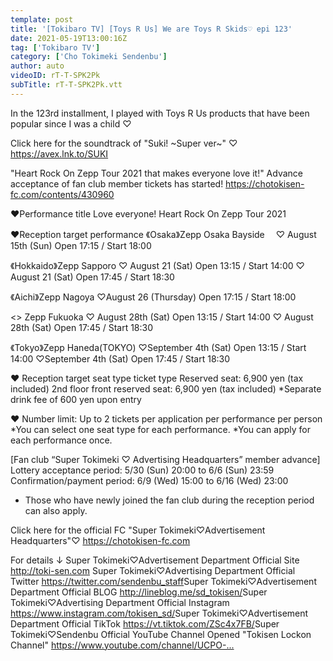 ```yaml
---
template: post
title: '[Tokibaro TV] [Toys R Us] We are Toys R Skids♡ epi 123'
date: 2021-05-19T13:00:16Z
tag: ['Tokibaro TV']
category: ['Cho Tokimeki Sendenbu']
author: auto 
videoID: rT-T-SPK2Pk
subTitle: rT-T-SPK2Pk.vtt
---
```

In the 123rd installment, I played with Toys R Us products that have been popular since I was a child ♡

Click here for the soundtrack of "Suki! ~Super ver~" ♡ https://avex.lnk.to/SUKI

"Heart Rock On Zepp Tour 2021 that makes everyone love it!"
Advance acceptance of fan club member tickets has started!
https://chotokisen-fc.com/contents/430960

♥Performance title
Love everyone! Heart Rock On Zepp Tour 2021

♥Reception target performance
《Osaka》Zepp Osaka Bayside　
♡ August 15th (Sun) Open 17:15 / Start 18:00

《Hokkaido》Zepp Sapporo
♡ August 21 (Sat) Open 13:15 / Start 14:00
♡ August 21 (Sat) Open 17:45 / Start 18:30

《Aichi》Zepp Nagoya
♡August 26 (Thursday) Open 17:15 / Start 18:00

<<Fukuoka>> Zepp Fukuoka
♡ August 28th (Sat) Open 13:15 / Start 14:00
♡ August 28th (Sat) Open 17:45 / Start 18:30

《Tokyo》Zepp Haneda(TOKYO)
♡September 4th (Sat) Open 13:15 / Start 14:00
♡September 4th (Sat) Open 17:45 / Start 18:30

♥ Reception target seat type ticket type
Reserved seat: 6,900 yen (tax included)
2nd floor front reserved seat: 6,900 yen (tax included)
*Separate drink fee of 600 yen upon entry

♥ Number limit: Up to 2 tickets per application per performance per person
*You can select one seat type for each performance.
*You can apply for each performance once.

[Fan club “Super Tokimeki ♡ Advertising Headquarters” member advance]
Lottery acceptance period: 5/30 (Sun) 20:00 to 6/6 (Sun) 23:59
Confirmation/payment period: 6/9 (Wed) 15:00 to 6/16 (Wed) 23:00

* Those who have newly joined the fan club during the reception period can also apply.


Click here for the official FC "Super Tokimeki♡Advertisement Headquarters"♡
https://chotokisen-fc.com​

For details ↓
Super Tokimeki♡Advertisement Department Official Site
http://toki-sen.com​
Super Tokimeki♡Advertising Department Official Twitter
https://twitter.com/sendenbu_staff​
Super Tokimeki♡Advertisement Department Official BLOG
http://lineblog.me/sd_tokisen/​
Super Tokimeki♡Advertising Department Official Instagram
https://www.instagram.com/tokisen_sd/​
Super Tokimeki♡Advertisement Department Official TikTok
https://vt.tiktok.com/ZSc4x7FB/​
Super Tokimeki♡Sendenbu Official YouTube Channel Opened
"Tokisen Lockon Channel"
https://www.youtube.com/channel/UCPO-...​